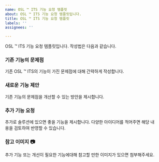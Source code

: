 ```yaml
---
name: OSL ™ ITS 기능 요청 템플릿
about: OSL ™ ITS 기능 요청 템플릿입니다.
title: OSL ™ ITS 기능 요청 템플릿
labels: ''
assignees: ''

---
```


OSL ™ ITS 기능 요청 템플릿입니다. 작성법은 다음과 같습니다.

### 기존 기능의 문제점
기존 OSL ™ ITS의 기능이 가진 문제점에 대해 간략하게 작성합니다.

### 새로운 기능 제안
기존 기능의 문제점을 개선할 수 있는 방안을 제시합니다.

### 추가 기능 요청
추가로 솔루션에 있으면 좋을 기능을 제시합니다. 다양한 아이디어를 적어주면 해당 내용을
검토하여 반영할 수 있습니다.

### 참고 이미지 :camera:
추가 기능 또는 개선이 필요한 기능에대해 참고할 만한 이미지가 있으면 첨부해주세요.
